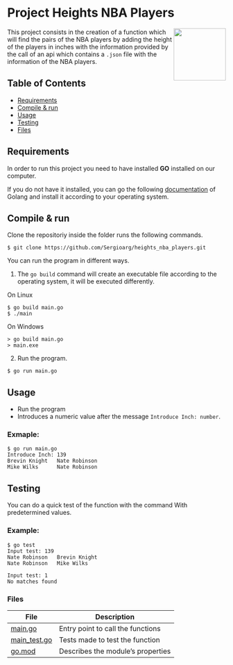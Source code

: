 # Project Heights NBA Players

<p>
	<img align="right" src="https://play-lh.googleusercontent.com/I6Jz9nEZq-8jBPn2bmjywWLXLZ7GMn2WR64x9w1xQm8H5Isd1rhaQ4NDsp3jVUhLPFI" width="120" height="120">
	This project consists in the creation of a function which will find the pairs of the NBA players by adding the height of the players in inches with the information provided by the call of an api which contains a <code>.json</code> file with the information of the NBA players.
</p>

## Table of Contents

- [Requirements](#requirements)
- [Compile & run](#compile--run)
- [Usage](#usage)
- [Testing](#testing)
- [Files](#files)

## Requirements

In order to run this project you need to have installed **GO** installed on our computer.

If you do not have it installed, you can go the following [documentation](https://golang.org/doc/install) of Golang and install it according to your operating system.

## Compile & run

Clone the repositoriy inside the folder runs the following commands.

```
$ git clone https://github.com/Sergioarg/heights_nba_players.git
```

You can run the program in different ways.

1. The `go build` command will create an executable file according to the operating system, it will be executed differently.

On Linux

```
$ go build main.go
$ ./main
```

On Windows

```
> go build main.go
> main.exe
```

2. Run the program.

```
$ go run main.go
```

## Usage

- Run the program
- Introduces a numeric value after the message `Introduce Inch: number`.

### Exmaple:

```
$ go run main.go
Introduce Inch: 139
Brevin Knight   Nate Robinson
Mike Wilks      Nate Robinson
```

## Testing

You can do a quick test of the function with the command With predetermined values.

### Example:

```
$ go test
Input test: 139
Nate Robinson   Brevin Knight
Nate Robinson   Mike Wilks

Input test: 1
No matches found
```

### Files

| File                           | Description                       |
| ------------------------------ | --------------------------------- |
| [main.go](./main.go)           | Entry point to call the functions |
| [main_test.go](./main_test.go) | Tests made to test the function   |
| [go.mod](./go.mod)             | Describes the module’s properties |
